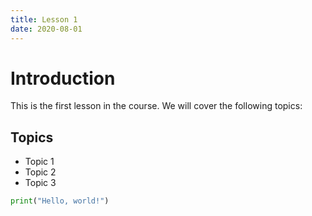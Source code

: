 ```yaml
---
title: Lesson 1
date: 2020-08-01
---
```


# Introduction

This is the first lesson in the course. We will cover the following topics:

## Topics

- Topic 1
- Topic 2
- Topic 3

```python
print("Hello, world!")
```

